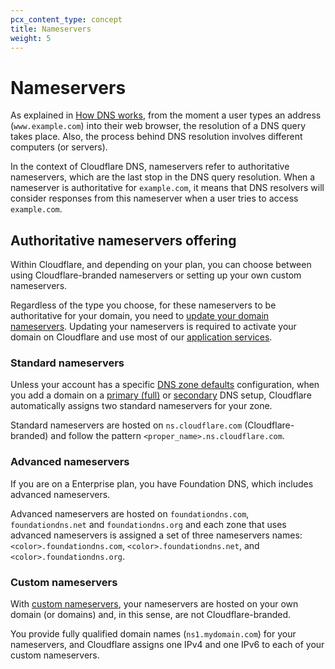```yaml
---
pcx_content_type: concept
title: Nameservers
weight: 5
---
```


# Nameservers

As explained in [How DNS works](https://www.cloudflare.com/learning/dns/what-is-dns/), from the moment a user types an address (`www.example.com`) into their web browser, the resolution of a DNS query takes place. Also, the process behind DNS resolution involves different computers (or servers).

In the context of Cloudflare DNS, nameservers refer to authoritative nameservers, which are the last stop in the DNS query resolution. When a nameserver is authoritative for `example.com`, it means that DNS resolvers will consider responses from this nameserver when a user tries to access `example.com`.

## Authoritative nameservers offering

Within Cloudflare, and depending on your plan, you can choose between using Cloudflare-branded nameservers or setting up your own custom nameservers.

Regardless of the type you choose, for these nameservers to be authoritative for your domain, you need to [update your domain nameservers](/dns/nameservers/update-nameservers/). Updating your nameservers is required to activate your domain on Cloudflare and use most of our [application services](/fundamentals/concepts/how-cloudflare-works/#application-services).

### Standard nameservers

Unless your account has a specific [DNS zone defaults](/dns/additional-options/dns-zone-defaults/) configuration, when you add a domain on a [primary (full)](/dns/zone-setups/full-setup/) or [secondary](/dns/zone-setups/zone-transfers/cloudflare-as-secondary/) DNS setup, Cloudflare automatically assigns two standard nameservers for your zone.

Standard nameservers are hosted on `ns.cloudflare.com` (Cloudflare-branded) and follow the pattern `<proper_name>.ns.cloudflare.com`.

### Advanced nameservers

If you are on a Enterprise plan, you have Foundation DNS, which includes advanced nameservers.

Advanced nameservers are hosted on `foundationdns.com`, `foundationdns.net` and `foundationdns.org` and each zone that uses advanced nameservers is assigned a set of three nameservers names: `<color>.foundationdns.com`, `<color>.foundationdns.net`, and `<color>.foundationdns.org`.

### Custom nameservers

With [custom nameservers](/dns/nameservers/custom-nameservers/), your nameservers are hosted on your own domain (or domains) and, in this sense, are not Cloudflare-branded.

You provide fully qualified domain names (`ns1.mydomain.com`) for your nameservers, and Cloudflare assigns one IPv4 and one IPv6 to each of your custom nameservers.